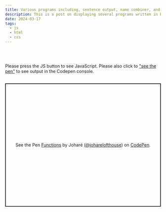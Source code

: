 ```yaml
---
title: Various programs including, sentence output, name combiner, and a 'what to wear' generator
description: This is a post on displaying several programs written in HTML, CSS and JavaScript.
date: 2024-03-17
tags:
  - js
  - html
  - css
---
```

<br>
<br>
<p>Please press the <span class="pink">JS</span> button to see <span class="pink">JavaScript</span>. Please also click to <a href="https://codepen.io/joharelofthouse/pen/poBoVbr">"see the pen"</a> to see output in the Codepen console.
<br>
<br>
<p class="codepen" data-height="400" data-theme-id="dark" data-default-tab="js" data-slug-hash="poBoVbr" data-user="joharelofthouse" style="height: 400px; box-sizing: border-box; display: flex; align-items: center; justify-content: center; border: 2px solid; margin: 1em 0; padding: 1em;">
  <span>See the Pen <a href="https://codepen.io/joharelofthouse/pen/poBoVbr">
  Functions</a> by Joharé (<a href="https://codepen.io/joharelofthouse">@joharelofthouse</a>)
  on <a href="https://codepen.io">CodePen</a>.</span>
</p>
<script async src="https://cpwebassets.codepen.io/assets/embed/ei.js"></script>